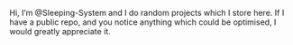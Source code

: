 Hi, I’m @Sleeping-System and I do random projects which I store here.
If I have a public repo, and you notice anything which could be optimised, I would greatly appreciate it.
